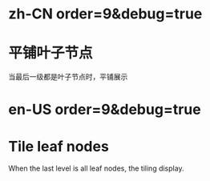 # zh-CN order=9&debug=true

# 平铺叶子节点

当最后一级都是叶子节点时，平铺展示

# en-US order=9&debug=true

# Tile leaf nodes

When the last level is all leaf nodes, the tiling display.
